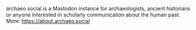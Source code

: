 archaeo.social is a Mastodon instance for archaeologists, ancient historians or anyone interested in scholarly communication about the human past. More: https://about.archaeo.social
